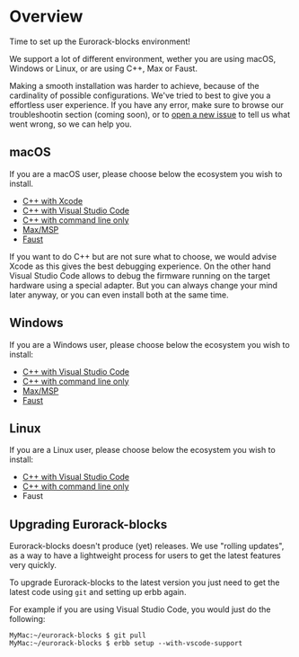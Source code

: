 # Overview

Time to set up the Eurorack-blocks environment!

We support a lot of different environment, wether you are using macOS, Windows or Linux,
or are using C++, Max or Faust.

Making a smooth installation was harder to achieve, because of the cardinality of possible
configurations. We've tried to best to give you a effortless user experience.
If you have any error, make sure to browse our troubleshootin section (coming soon),
or to [open a new issue](https://github.com/ohmtech-rdi/eurorack-blocks/issues/new) to
tell us what went wrong, so we can help you.


## macOS

If you are a macOS user, please choose below the ecosystem you wish to install.

- [C++ with Xcode](./macos-cpp-xcode.md)
- [C++ with Visual Studio Code](./macos-cpp-vscode.md)
- [C++ with command line only](./macos-cpp-cli.md)
- [Max/MSP](./macos-max.md)
- [Faust](./macos-faust.md)

If you want to do C++ but are not sure what to choose, we would advise Xcode as this
gives the best debugging experience.
On the other hand Visual Studio Code allows to debug the firmware running on the target
hardware using a special adapter.
But you can always change your mind later anyway, or you can even install both at
the same time.


## Windows

If you are a Windows user, please choose below the ecosystem you wish to install:

- [C++ with Visual Studio Code](./windows-cpp-vscode.md)
- [C++ with command line only](./windows-cpp-cli.md)
- [Max/MSP](./windows-max.md)
- [Faust](./windows-faust.md)


## Linux

If you are a Linux user, please choose below the ecosystem you wish to install:

- [C++ with Visual Studio Code](./linux-cpp-vscode.md)
- [C++ with command line only](./linux-cpp-cli.md)
- Faust


## Upgrading Eurorack-blocks

Eurorack-blocks doesn't produce (yet) releases. We use "rolling updates", as a way to have
a lightweight process for users to get the latest features very quickly.

To upgrade Eurorack-blocks to the latest version you just need to get the latest code using
`git` and setting up erbb again.

For example if you are using Visual Studio Code, you would just do the following:

```{code-block} shell-session
MyMac:~/eurorack-blocks $ git pull
MyMac:~/eurorack-blocks $ erbb setup --with-vscode-support
```
